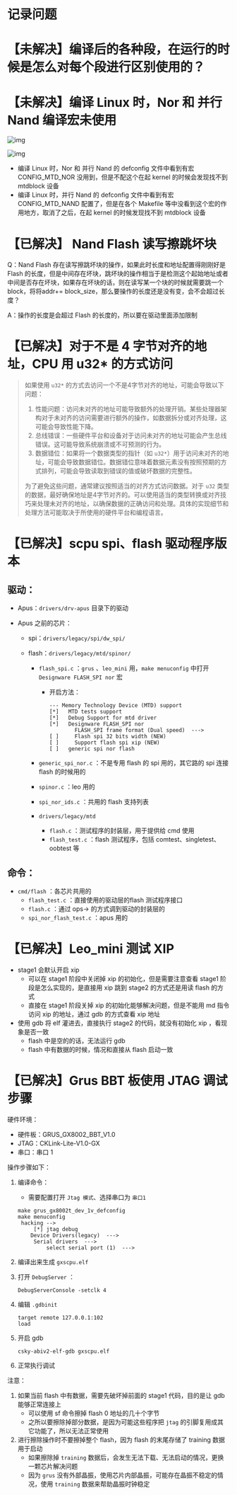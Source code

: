 # 记录问题



# 【未解决】编译后的各种段，在运行的时候是怎么对每个段进行区别使用的？







# 【未解决】编译 Linux 时，Nor 和 并行 Nand 编译宏未使用

![img](image/1688448995677-0af87ad5-0686-481d-8ef5-13512a078996.png)

![img](image/1688448975490-681b2973-16ac-4f0d-8a94-eae8bd40a8fa.png)

- 编译 Linux 时，Nor 和 并行 Nand 的 defconfig 文件中看到有宏 CONFIG_MTD_NOR 没用到，但是不配这个在起 kernel 的时候会发现找不到 mtdblock 设备
- 编译 Linux 时，并行 Nand 的 defconfig 文件中看到有宏 CONFIG_MTD_NAND 配置了，但是在各个 Makefile 等中没看到这个宏的作用地方，取消了之后，在起 kernel 的时候发现找不到 mtdblock 设备





# 【已解决】 Nand Flash 读写擦跳坏块

Q：Nand Flash 存在读写擦跳坏块的操作，如果此时长度和地址配置得刚刚好是 Flash 的长度，但是中间存在坏块，跳坏块的操作相当于是检测这个起始地址或者中间是否存在坏块，如果存在坏块的话，则在读写某一个块的时候就需要跳一个block，将将addr+= block_size，那么要操作的长度还是没有变，会不会超过长度？

A：操作的长度是会超过 Flash 的长度的，所以要在驱动里面添加限制





# 【已解决】对于不是 4 字节对齐的地址，CPU 用 u32* 的方式访问

> 如果使用 `u32*` 的方式去访问一个不是4字节对齐的地址，可能会导致以下问题：
>
> 1.  性能问题：访问未对齐的地址可能导致额外的处理开销。某些处理器架构对于未对齐的访问需要进行额外的操作，如数据拆分或对齐处理，这可能会导致性能下降。 
> 2.  总线错误：一些硬件平台和设备对于访问未对齐的地址可能会产生总线错误。这可能导致系统崩溃或不可预测的行为。 
> 3.  数据错位：如果将一个数据类型的指针（如 `u32*`）用于访问未对齐的地址，可能会导致数据错位。数据错位意味着数据元素没有按照预期的方式排列，可能会导致读取到错误的值或破坏数据的完整性。 
>
> 为了避免这些问题，通常建议按照适当的对齐方式访问数据。对于 `u32` 类型的数据，最好确保地址是4字节对齐的。可以使用适当的类型转换或对齐技巧来处理未对齐的地址，以确保数据的正确访问和处理。具体的实现细节和处理方法可能取决于所使用的硬件平台和编程语言。





# 【已解决】scpu spi、flash 驱动程序版本

## 驱动：

- Apus：`drivers/drv-apus` 目录下的驱动

- Apus 之前的芯片：

  - spi：`drivers/legacy/spi/dw_spi/`

  - flash：`drivers/legacy/mtd/spinor/` 

    - `flash_spi.c` ：`grus` 、`leo_mini` 用，`make menuconfig` 中打开 `Designware FLASH_SPI nor` 宏

      - 开启方法：

        ```
        --- Memory Technology Device (MTD) support
        [*]   MTD tests support
        [*]   Debug Support for mtd driver
        [*]   Designware FLASH_SPI nor
                FLASH_SPI frame format (Dual speed)  --->
        [ ]     Flash spi 32 bits width (NEW)
        [ ]     Support flash spi xip (NEW)
        [ ]   generic spi nor flash
        ```

    - `generic_spi_nor.c` ：不是专用 flash 的 spi 用的，其它路的 spi 连接 flash 的时候用的

    - `spinor.c` ：leo 用的

    - `spi_nor_ids.c` ：共用的 flash 支持列表

    - `drivers/legacy/mtd` 

      - `flash.c` ：测试程序的封装层，用于提供给 cmd 使用
      - `flash_test.c` ：flash 测试程序，包括 comtest、singletest、oobtest 等
    



## 命令：

- `cmd/flash` ：各芯片共用的
  - `flash_test.c` ：直接使用的驱动层的flash 测试程序接口 
  - `flash.c` ：通过 ops-> 的方式调到驱动的封装层的
  - `spi_nor_flash_test.c` ：apus 用的







# 【已解决】Leo_mini 测试 XIP

- stage1 会默认开启 xip
  - 可以在 stage1 阶段中关闭掉 xip 的初始化，但是需要注意查看 stage1 阶段是怎么实现的，是直接用 xip 跳到 stage2 的方式还是用读 flash 的方式
  - 直接在 stage1 阶段关掉 xip 的初始化能够解决问题，但是不能用 md 指令访问 xip 的地址，通过 gdb 的方式查看 xip 地址
- 使用 gdb 将 elf 灌进去，直接执行 stage2 的代码，就没有初始化 xip ，看现象是否一致
  - flash 中是空的的话，无法运行 gdb
  - flash 中有数据的时候，情况和直接从 flash 启动一致





# 【已解决】Grus BBT 板使用 JTAG 调试步骤

硬件环境：

- 硬件板：GRUS_GX8002_BBT_V1.0
- JTAG：CKLink-Lite-V1.0-GX
- 串口：串口 1



操作步骤如下：

1. 编译命令：

   - 需要配置打开 `Jtag 模式`、选择串口为 `串口1`

   ```shell
   make grus_gx8002t_dev_1v_defconfig
   make menuconfig
   	hacking -->
   		[*] jtag debug
       Device Drivers(legacy)  --->
       	Serial drivers  ---> 
       		select serial port (1)  --->
   ```

2. 编译出来生成 `gxscpu.elf` 

3. 打开 `DebugServer` ：

   ```shell
   DebugServerConsole -setclk 4
   ```

4. 编辑 `.gdbinit` 

   ```
   target remote 127.0.0.1:102
   load
   ```

5. 开启 gdb

   ```shell
   csky-abiv2-elf-gdb gxscpu.elf
   ```

6. 正常执行调试



注意：

1. 如果当前 flash 中有数据，需要先破坏掉前面的 stage1 代码，目的是让 gdb 能够正常连接上
   - 可以使用 sf 命令擦掉 flash 0 地址的几十个字节
   - 之所以要擦除掉部分数据，是因为可能这些程序把 `jtag` 的引脚复用成其它功能了，所以无法正常使用
2. 进行擦除操作时不要擦掉整个 flash，因为 flash 的末尾存储了 training 数据用于启动
   - 如果擦除掉 `training` 数据后，会发生无法下载、无法启动的情况，更换一颗芯片解决问题
   - 因为 `grus` 没有外部晶振，使用芯片内部晶振，可能存在晶振不稳定的情况，使用 `training` 数据来帮助晶振时钟稳定

